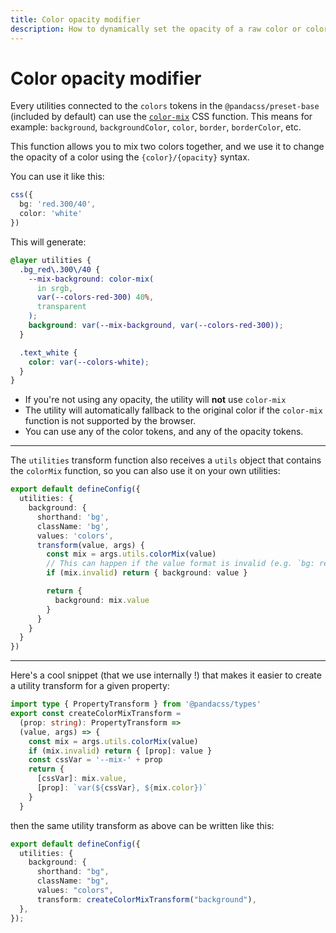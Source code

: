 ```yaml
---
title: Color opacity modifier
description: How to dynamically set the opacity of a raw color or color token
---
```


# Color opacity modifier

Every utilities connected to the `colors` tokens in the `@pandacss/preset-base` (included by default) can use the
[`color-mix`](https://developer.mozilla.org/en-US/docs/Web/CSS/color_value/color-mix) CSS function. This means for example: `background`, `backgroundColor`, `color`, `border`, `borderColor`, etc.

This function allows you to mix two colors together, and we use it to change the opacity of a color using the
`{color}/{opacity}` syntax.

You can use it like this:

```ts
css({
  bg: 'red.300/40',
  color: 'white'
})
```

This will generate:

```css
@layer utilities {
  .bg_red\.300\/40 {
    --mix-background: color-mix(
      in srgb,
      var(--colors-red-300) 40%,
      transparent
    );
    background: var(--mix-background, var(--colors-red-300));
  }

  .text_white {
    color: var(--colors-white);
  }
}
```

- If you're not using any opacity, the utility will **not** use `color-mix`
- The utility will automatically fallback to the original color if the `color-mix` function is not supported by the
  browser.
- You can use any of the color tokens, and any of the opacity tokens.

---

The `utilities` transform function also receives a `utils` object that contains the `colorMix` function, so you can
also use it on your own utilities:

```ts
export default defineConfig({
  utilities: {
    background: {
      shorthand: 'bg',
      className: 'bg',
      values: 'colors',
      transform(value, args) {
        const mix = args.utils.colorMix(value)
        // This can happen if the value format is invalid (e.g. `bg: red.300/invalid` or `bg: red.300//10`)
        if (mix.invalid) return { background: value }

        return {
          background: mix.value
        }
      }
    }
  }
})
```

---

Here's a cool snippet (that we use internally !) that makes it easier to create a utility transform for a given
property:

```ts
import type { PropertyTransform } from '@pandacss/types'
export const createColorMixTransform =
  (prop: string): PropertyTransform =>
  (value, args) => {
    const mix = args.utils.colorMix(value)
    if (mix.invalid) return { [prop]: value }
    const cssVar = '--mix-' + prop
    return {
      [cssVar]: mix.value,
      [prop]: `var(${cssVar}, ${mix.color})`
    }
  }
```

then the same utility transform as above can be written like this:

```ts
export default defineConfig({
  utilities: {
    background: {
      shorthand: "bg",
      className: "bg",
      values: "colors",
      transform: createColorMixTransform("background"),
  },
});
```
